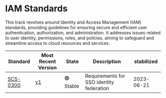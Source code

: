 # IAM Standards

This track revolves around Identity and Access Management (IAM) standards, providing guidelines for ensuring secure and efficient user authentication, authorization, and administration. It addresses issues related to user identity, permissions, roles, and policies, aiming to safeguard and streamline access to cloud resources and services.

| Standard                            | Most Recent Version                                                   | State     | Description                              | stabilized |
| ----------------------------------- | --------------------------------------------------------------------- | --------- | ---------------------------------------- | ---------- |
| [SCS-0300](/standards/iam/scs-0300) | [v1](/standards/scs-0300-v1-requirements-for-sso-identity-federation) | 🟢 Stable | Requirements for SSO identity federation | 2023-06-21 |
